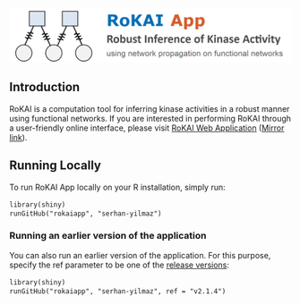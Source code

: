 <img src="www/rokai_app_logo.png" width="800">

## Introduction
RoKAI is a computation tool for inferring kinase activities in a robust manner using functional networks. If you are interested in performing RoKAI through a user-friendly online interface, please visit [RoKAI Web Application](https://rokai.io) ([Mirror link](https://syilmaz.shinyapps.io/rokai/)).
## Running Locally
To run RoKAI App locally on your R installation, simply run:
```
library(shiny)
runGitHub("rokaiapp", "serhan-yilmaz")
```
### Running an earlier version of the application
You can also run an earlier version of the application. For this purpose, specify the ref parameter to be one of the [release versions](https://github.com/serhan-yilmaz/RokaiApp/releases):
```
library(shiny)
runGitHub("rokaiapp", "serhan-yilmaz", ref = "v2.1.4")
```
